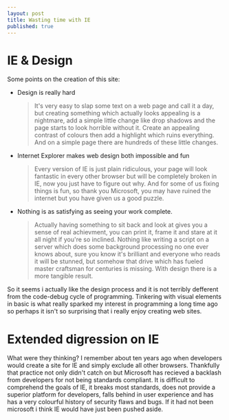 ```yaml
---
layout: post
title: Wasting time with IE
published: true
---
```

IE & Design
===========

Some points on the creation of this site:

* Design is really hard
  > It's very easy to slap some text on a web page and call it a day, but
  > creating something which actually looks appealing is a nightmare, add
  > a simple little change like drop shadows and the page starts to look 
  > horrible without it. Create an appealing contrast of colours then add
  > a highlight which ruins everything. And on a simple page there are 
  > hundreds of these little changes.

* Internet Explorer makes web design both impossible and fun
  > Every version of IE is just plain ridiculous, your page will look
  > fantastic in every other browser but will be completely broken
  > in IE, now you just have to figure out why. And for some of us
  > fixing things is fun, so thank you Microsoft, you may have ruined
  > the internet but you have given us a good puzzle.

* Nothing is as satisfying as seeing your work complete.
  > Actually having something to sit back and look at gives you a sense
  > of real achievment, you can print it, frame it and stare at it all
  > night if you're so inclined. Nothing like writing a script on a server
  > which does some background processing no one ever knows about, sure
  > you know it's brilliant and everyone who reads it will be stunned,
  > but somehow that drive which has fueled master craftsman for centuries
  > is missing. With design there is a more tangible result.

So it seems i actually like the design process and it is not terribly
defferent from the code-debug cycle of programming. Tinkering with visual
elements in basic is what really sparked my interest in programming a long
time ago so perhaps it isn't so surprising that i really enjoy creating web
sites.

# Extended digression on IE
What were they thinking? I remember about ten years ago when developers
would create a site for IE and simply exclude all other browsers. Thankfully
that practice not only didn't catch on but Microsoft has recieved a backlash
from developers for not being standards compliant. It is difficult to 
comprehend the goals of IE, it breaks most standards, does not provide a
superior platform for developers, falls behind in user experience and
has has a very colourful history of security flaws and bugs. If it had not
been microsoft i think IE would have just been pushed aside.

